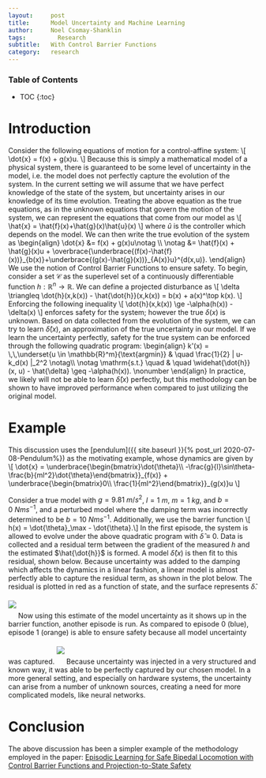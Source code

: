 ```yaml
---
layout:     post
title:      Model Uncertainty and Machine Learning
author:     Noel Csomay-Shanklin
tags: 		  Research
subtitle:  	With Control Barrier Functions
category:   research
---
```


### Table of Contents
* TOC
{:toc}

# Introduction
Consider the following equations of motion for a control-affine system:
\\[
\dot{x} = f(x) + g(x)u.
\\]
Because this is simply a mathematical model of a physical system, there is guaranteed to be some level of uncertainty in the model, i.e. the model does not perfectly capture the evolution of the system. 
In the current setting we will assume that we have perfect knowledge of the state of the system, but uncertainty arises in our knowledge of its time evolution. Treating the above equation as the true equations, as in the unknown equations that govern the motion of the system, we can represent the equations that come from our model as 
\\[
\hat{x} = \hat{f}(x)+\hat{g}(x)\hat{u}(x)
\\]
where $\hat{u}$ is the controller which depends on the model. We can then write the true evolution of the system as 
\\begin{align}
 \dot{x} &= f(x) + g(x)u\notag \\\\ \notag
 &= \hat{f}(x) + \hat{g}(x)u + \overbrace{\underbrace{(f(x)-\hat{f}(x))}\_{b(x)}+\underbrace{(g(x)-\hat{g}(x))}\_{A(x)}u}^{d(x,u)}.
\\end{align}
We use the notion of Control Barrier Functions to ensure safety. To begin, consider a set $\mathcal{C}$ as the superlevel set of a continuously differentiable function $h:\mathbb{R}^n\to \mathbb{R}$. We can define a projected disturbance as 
\\[
\delta \triangleq \dot{h}(x,k(x)) - \hat{\dot{h}}(x,k(x)) = b(x) + a(x)^\top k(x).
\\]
Enforcing the following inequality
\\[
\dot{h}(x,k(x)) \ge -\alpha(h(x)) - \delta(x)
\\]
enforces safety for the system; however the true $\delta(x)$ is unknown. Based on data collected from the evolution of the system, we can try to learn $\hat{\delta}(x)$, an approximation of the true uncertainty in our model. If we learn the uncertainty perfectly, safety for the true system can be enforced through the following quadratic program:
\\begin{align}
    k'(x) =  \\,\\,\underset{u \in \mathbb{R}^m}{\text{argmin}}  &  \quad \frac{1}{2} \| u-k_d(x) \|_2^2  \notag\\\\ \notag
    \mathrm{s.t.} \quad & \quad \widehat{\dot{h}}(x, u) - \hat{\delta}
    \geq -\alpha(h(x)). \nonumber
\\end{align}
In practice, we likely will not be able to learn $\hat{\delta}(x)$ perfectly, but this methodology can be shown to have improved performance when compared to just utilizing the original model.
# Example
This discussion uses the [pendulum]({{ site.baseurl }}{% post_url 2020-07-08-Pendulum%}) as the motivating example, whose dynamics are given by
\\[
\dot{x} = \underbrace{\begin{bmatrix}\dot{\theta}\\\\ -\frac{g}{l}\sin\theta-\frac{b}{ml^2}\dot{\theta}\end{bmatrix}}_{f(x)} +  \underbrace{\begin{bmatrix}0\\\\ \frac{1}{ml^2}\end{bmatrix}}\_{g(x)}u
\\]

Consider a true model with $g=9.81\ m/s^2$, $l=1\ m$, $m=1\ kg$, and $b=0\ Nms^{-1}$, and a perturbed model where the damping term was incorrectly determined to be $b=10\ Nms^{-1}$. Additionally, we use the barrier function 
\\[ h(x) = \dot{\theta}_\max - \dot{\theta}.\\]
In the first episode, the system is allowed to evolve under the above quadratic program with  $\hat{\delta}\equiv 0$. Data is collected and a residual term between the gradient of the measured $h$ and the estimated $\hat{\dot{h}}$ is formed. A model $\hat{\delta}(x)$ is then fit to this residual, shown below. Because uncertainty was added to the damping which affects the dynamics in a linear fashion, a linear model is almost perfectly able to capture the residual term, as shown in the plot below. The residual is plotted in red as a function of state, and the surface represents $\hat{\delta}$.
<img class="center"  style="margin-top:20px;margin-bottom:20px" src="https://noelc-s.github.io/website/img/ResidualFit.svg?sanitize=true">
Now using this estimate of the model uncertainty as it shows up in the barrier function, another episode is run. As compared to episode 0 (blue), episode 1 (orange) is able to ensure safety because all model uncertainty was captured.
<img class="center"  style="margin-top:20px;margin-bottom:20px" src="https://noelc-s.github.io/website/img/ResidualFit2.svg?sanitize=true">
Because uncertainty was injected in a very structured and known way, it was able to be perfectly captured by our chosen model. In a more general setting, and especially on hardware systems, the uncertainty can arise from a number of unknown sources, creating a need for more complicated models, like neural networks.
# Conclusion
The above discussion has been a simpler example of the methodology employed in the paper: [Episodic Learning for Safe Bipedal Locomotion with
Control Barrier Functions and Projection-to-State Safety](https://arxiv.org/pdf/2105.01697.pdf)
